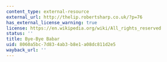```yaml
---
content_type: external-resource
external_url: http://thelip.robertsharp.co.uk/?p=76
has_external_license_warning: true
license: https://en.wikipedia.org/wiki/All_rights_reserved
status: ''
title: Bye-Bye Babar
uid: 8060a5bc-7d83-4ab3-b8e1-a08dc811d2e5
wayback_url: ''
---
```

